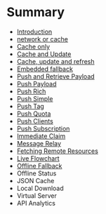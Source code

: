 # Summary

* [Introduction](README.md)
* [network or cache](chapter1.md)
* [Cache only](cache-only.md)
* [Cache and Update](cache-and-update.md)
* [Cache, update and refresh](cache-update-and-refresh.md)
* [Embedded fallback](embedded-fallback.md)
* [Push and Retrieve Payload](push-and-retrieve-payload.md)
* [Push Payload](push-payload.md)
* [Push Rich](push-rich.md)
* [Push Simple](push-simple.md)
* [Push Tag](push-tag.md)
* [Push Quota](push-quota.md)
* [Push Clients](push-clients.md)
* [Push Subscription](push-subscription.md)
* [Immediate Claim](immediate-claim.md)
* [Message Relay](message-relay.md)
* [Fetching Remote Resources](fetching-remote-resources.md)
* [Live Flowchart](live-flowchart.md)
* [Offline Fallback](offline-fallback.md)
* Offline Status
* JSON Cache
* Local Download
* Virtual Server
* API Analytics

